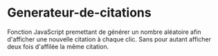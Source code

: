 # Generateur-de-citations

Fonction JavaScript premettant de générer un nombre aléatoire afin d'afficher une nouvelle citation à chaque clic.
Sans pour autant afficher deux fois d'affilée la même citation.
